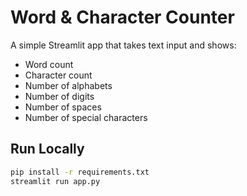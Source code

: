 # Word & Character Counter

A simple Streamlit app that takes text input and shows:
- Word count
- Character count
- Number of alphabets
- Number of digits
- Number of spaces
- Number of special characters

## Run Locally
```bash
pip install -r requirements.txt
streamlit run app.py